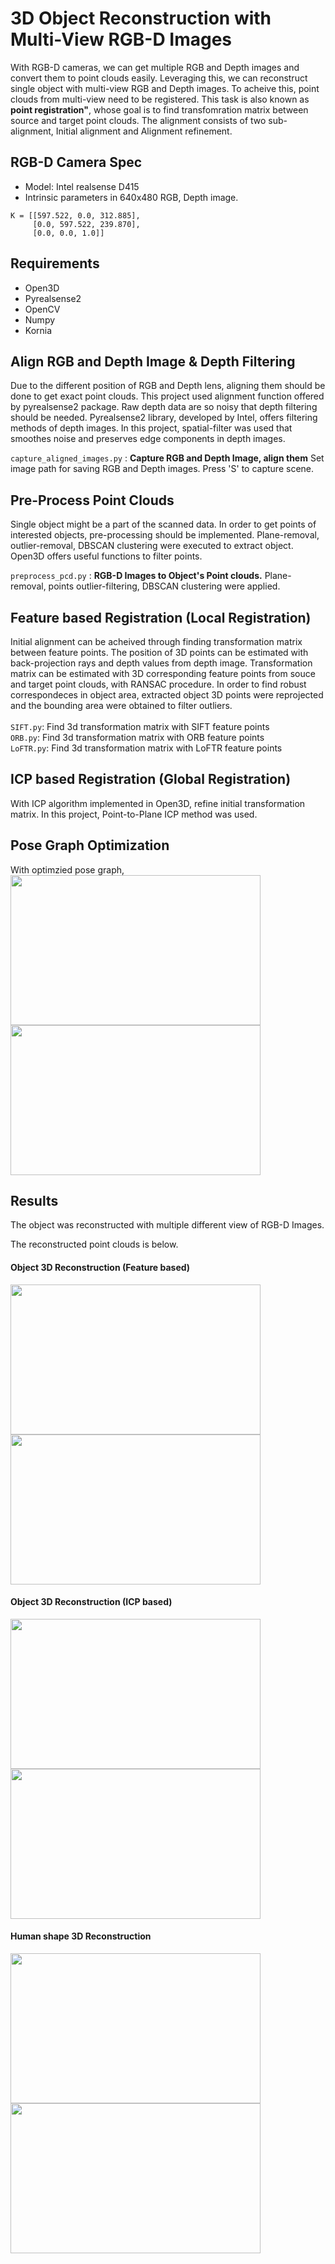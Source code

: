 # 3D Object Reconstruction with Multi-View RGB-D Images

With RGB-D cameras, we can get multiple RGB and Depth images and convert them to point clouds easily. Leveraging this, we can reconstruct single object with multi-view RGB and Depth images. To acheive this, point clouds from multi-view need to be registered. This task is also known as **point registration"**, whose goal is to find transfomration matrix between source and target point clouds. The alignment consists of two sub-alignment, Initial alignment and Alignment refinement. 

## RGB-D Camera Spec
- Model: Intel realsense D415
- Intrinsic parameters in 640x480 RGB, Depth image.<br> 
```
K = [[597.522, 0.0, 312.885],
     [0.0, 597.522, 239.870],
     [0.0, 0.0, 1.0]]
```
## Requirements
- Open3D
- Pyrealsense2
- OpenCV
- Numpy
- Kornia

## Align RGB and Depth Image & Depth Filtering
Due to the different position of RGB and Depth lens, aligning them should be done to get exact point clouds. This project used alignment function offered by pyrealsense2 package. Raw depth data are so noisy that depth filtering should be needed. Pyrealsense2 library, developed by Intel, offers filtering methods of depth images. In this project, spatial-filter was used that smoothes noise and preserves edge components in depth images. <br>

```capture_aligned_images.py``` : **Capture RGB and Depth Image, align them** Set image path for saving RGB and Depth images. Press 'S' to capture scene.  

## Pre-Process Point Clouds
Single object might be a part of the scanned data. In order to get points of interested objects, pre-processing should be implemented. Plane-removal, outlier-removal, DBSCAN clustering were executed to extract object. Open3D offers useful functions to filter points.

```preprocess_pcd.py``` : **RGB-D Images to Object's Point clouds.** Plane-removal, points outlier-filtering, DBSCAN clustering were applied.

## Feature based Registration (Local Registration)
Initial alignment can be acheived through finding transformation matrix between feature points. The position of 3D points can be estimated with back-projection rays and depth values from depth image. Transformation matrix can be estimated with 3D corresponding feature points from souce and target point clouds, with RANSAC procedure. In order to find robust correspondeces in object area, extracted object 3D points were reprojected and the bounding area were obtained to filter outliers.<br><br>
```SIFT.py```: Find 3d transformation matrix with SIFT feature points<br>
```ORB.py```: Find 3d transformation matrix with ORB feature points<br>
```LoFTR.py```: Find 3d transformation matrix with LoFTR feature points<br>

## ICP based Registration (Global Registration) 
With ICP algorithm implemented in Open3D, refine initial transformation matrix. In this project, Point-to-Plane ICP method was used.

## Pose Graph Optimization
With optimzied pose graph, 
<img src="https://user-images.githubusercontent.com/50229148/207066364-70a2d1f5-0659-44fb-9fe3-2e934a765d22.gif" width="400" height="240"><img src="https://user-images.githubusercontent.com/50229148/207066377-2f863df7-4c54-4f0e-98ed-e22d7198e507.gif" width="400" height="240">



## Results <br>
The object was reconstructed with multiple different view of RGB-D Images. <br>

The reconstructed point clouds is below. <br>
#### Object 3D Reconstruction (Feature based)
<img src="https://user-images.githubusercontent.com/50229148/207057731-dd2b725b-4f1b-498a-8264-c0a37118fb1b.gif" width="400" height="240"><img src="https://user-images.githubusercontent.com/50229148/207055985-3f8fd7f2-305d-4b92-bff0-7f62675179ea.gif" width="400" height="240">

#### Object 3D Reconstruction (ICP based)
<img src="https://user-images.githubusercontent.com/50229148/207057841-18e17230-c2f8-4d73-834f-309f4a788ba8.gif" width="400" height="240"><img src="https://user-images.githubusercontent.com/50229148/207056463-6033a29a-d25f-4100-8a3d-c5c1883d9eb4.gif" width="400" height="240">


#### Human shape 3D Reconstruction 
<img src="https://user-images.githubusercontent.com/50229148/207057339-28d455ff-27b5-4209-9afe-6133ea94e4b2.gif" width="400" height="240"><img src="https://user-images.githubusercontent.com/50229148/207056403-2bf1fd3e-0f4b-418f-a3e1-9286207f2d34.gif" width="400" height="240">


